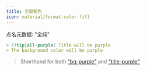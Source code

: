 ```yaml
---
title: 全部紫色
icon: material/format-color-fill
---
```


点名元数据: "全纯"

```md
> [!tip|all-purple] Title will be purple
> The background color will be purple
```
> Shorthand for both ["bg-purple"](../bg-styling/page-4.md)
> and ["title-purple"](../title-styling/page-4.md)

